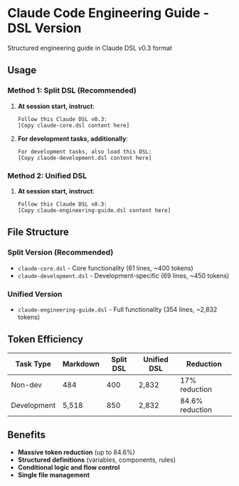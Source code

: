 # Claude Code Engineering Guide - DSL Version

Structured engineering guide in Claude DSL v0.3 format

## Usage

### Method 1: Split DSL (Recommended)

1. **At session start, instruct**:
   ```
   Follow this Claude DSL v0.3:
   [Copy claude-core.dsl content here]
   ```

2. **For development tasks, additionally**:
   ```
   For development tasks, also load this DSL:
   [Copy claude-development.dsl content here]
   ```

### Method 2: Unified DSL

1. **At session start, instruct**:
   ```
   Follow this Claude DSL v0.3:
   [Copy claude-engineering-guide.dsl content here]
   ```

## File Structure

### Split Version (Recommended)
- `claude-core.dsl` - Core functionality (61 lines, ~400 tokens)
- `claude-development.dsl` - Development-specific (69 lines, ~450 tokens)

### Unified Version
- `claude-engineering-guide.dsl` - Full functionality (354 lines, ~2,832 tokens)

## Token Efficiency

| Task Type | Markdown | Split DSL | Unified DSL | Reduction |
|-----------|----------|-----------|-------------|-----------|
| Non-dev | 484 | 400 | 2,832 | 17% reduction |
| Development | 5,518 | 850 | 2,832 | 84.6% reduction |

## Benefits

- **Massive token reduction** (up to 84.6%)
- **Structured definitions** (variables, components, rules)
- **Conditional logic and flow control**
- **Single file management**